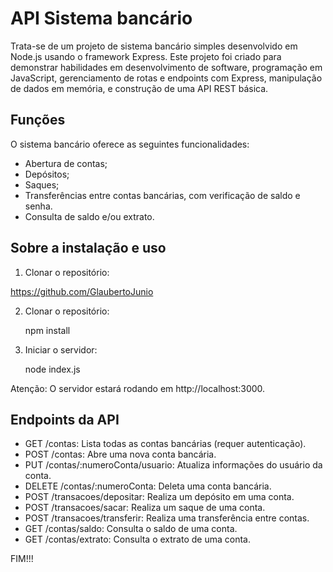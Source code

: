 
# API Sistema bancário

Trata-se de um projeto de sistema bancário simples desenvolvido em Node.js usando o framework Express. Este projeto foi criado para demonstrar habilidades em desenvolvimento de software, programação em JavaScript, gerenciamento de rotas e endpoints com Express, manipulação de dados em memória, e construção de uma API REST básica.

## Funções

O sistema bancário oferece as seguintes funcionalidades:
*	Abertura de contas;
*	Depósitos;
*	Saques;
*	Transferências entre contas bancárias, com verificação de saldo e senha.
*	Consulta de saldo e/ou extrato.

## Sobre a instalação e uso

1.	Clonar o repositório:

https://github.com/GlaubertoJunio

2.	Clonar o repositório:

    npm install

3.	Iniciar o servidor:

    node index.js

Atenção: O servidor estará rodando em http://localhost:3000.
## Endpoints da API

*	GET /contas: Lista todas as contas bancárias (requer autenticação).
*	POST /contas: Abre uma nova conta bancária.
*	PUT /contas/:numeroConta/usuario: Atualiza informações do usuário da conta.
*	DELETE /contas/:numeroConta: Deleta uma conta bancária.
*	POST /transacoes/depositar: Realiza um depósito em uma conta.
*	POST /transacoes/sacar: Realiza um saque de uma conta.
*	POST /transacoes/transferir: Realiza uma transferência entre contas.
*	GET /contas/saldo: Consulta o saldo de uma conta.
*	GET /contas/extrato: Consulta o extrato de uma conta.

FIM!!!